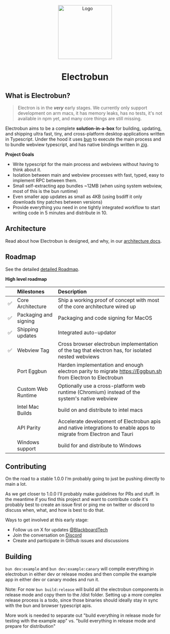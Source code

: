<p align="center">
  <a href="https://electrobun.dev"><img src="https://github.com/blackboardsh/electrobun/assets/75102186/8799b522-0507-45e9-86e3-c3cfded1aa7c" alt="Logo" height=170></a>
</p>
<h1 align="center">Electrobun</h1>

<div align="center">
</div>

## What is Electrobun?

> Electron is in the **_very_** early stages. We currently only support development on arm macs, it has memory leaks, has no tests, it's not available in npm yet, and many core things are still missing.

Electrobun aims to be a complete **solution-in-a-box** for building, updating, and shipping ultra fast, tiny, and cross-platform desktop applications written in Typescript.
Under the hood it uses <a href="https://bun.sh">bun</a> to execute the main process and to bundle webview typescript, and has native bindings written in <a href="https://ziglang.org/">zig</a>.

**Project Goals**

- Write typescript for the main process and webviews without having to think about it.
- Isolation between main and webview processes with fast, typed, easy to implement RPC between them.
- Small self-extracting app bundles ~12MB (when using system webview, most of this is the bun runtime)
- Even smaller app updates as small as 4KB (using bsdiff it only downloads tiny patches between versions)
- Provide everything you need in one tightly integrated workflow to start writing code in 5 minutes and distribute in 10.

## Architecture

Read about how Electrobun is designed, and why, in our <a href="blackboardsh/electrobun/tree/main/docs/architecture.md">architecture docs</a>.

## Roadmap

See the detailed <a href="https://github.com/blackboardsh/electrobun/issues/2">detailed Roadmap</a>.

**High level roadmap**

|     | Milestones            | Description                                                                                                                               |
| :-- | :-------------------- | :---------------------------------------------------------------------------------------------------------------------------------------- |
| ✅  | Core Architecture     | Ship a working proof of concept with most of the core architecture wired up                                                               |
| ✅  | Packaging and signing | Packaging and code signing for MacOS                                                                                                      |
| ✅  | Shipping updates      | Integrated auto-updator                                                                                                                   |
| ✅  | Webview Tag           | Cross browser electrobun implementation of the <webview> tag that electron has, for isolated nested webviews                              |
|     | Port Eggbun           | Harden implementation and enough electron parity to migrate <a href="https://Eggbun.sh">https://Eggbun.sh</a> from Electron to Electrobun |
|     | Custom Web Runtime    | Optionally use a cross-platform web runtime (Chromium) instead of the system's native webview                                             |
|     | Intel Mac Builds      | build on and distribute to intel macs                                                                                                     |
|     | API Parity            | Accelerate development of Electrobun apis and native integrations to enable apps to migrate from Electron and Tauri                       |
|     | Windows support       | build for and distribute to Windows                                                                                                       |

## Contributing

On the road to a stable 1.0.0 I'm probably going to just be pushing directly to main a lot.

As we get closer to 1.0.0 I'll probably make guidelines for PRs and stuff. In the meantime if you find this project and want to contribute code it's probably best to create an issue first or ping me on twitter or discord to discuss when, what, and how is best to do that.

Ways to get involved at this early stage:

- Follow us on X for updates <a href="https://twitter.com/BlackboardTech">@BlackboardTech</a>
- Join the conversation on <a href="https://discord.gg/ueKE4tjaCE">Discord</a>
- Create and participate in Github issues and discussions

## Building

`bun dev:example` and `bun dev:example:canary` will compile everything in electrobun in either dev or release modes and then compile the example app in either dev or canary modes and run it.

Note: For now `bun build:release` will build all the electrobun components in release mode and copy them to the /dist folder.
Setting up a more complex release process is a todo, since those binaries should ideally stay in sync with the bun and browser typescript apis.

More work is needed to separate out "build everything in release mode for testing with the example app" vs. "build everything in release mode and prepare for distribution"
